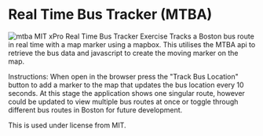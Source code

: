 # Real Time Bus Tracker (MTBA)

![mtba](https://user-images.githubusercontent.com/109193497/192193178-6d8c93cf-d63c-475b-9d9a-c128189b737c.png)
MIT xPro Real Time Bus Tracker Exercise
Tracks a Boston bus route in real time with a map marker using a mapbox.
This utilises the MTBA api to retrieve the bus data and javascript to create the moving marker on the map.

Instructions:
When open in the browser press the "Track Bus Location" button to add a marker to the map that updates the bus location every 10 seconds.
At this stage the application shows one singular route, however could be updated to view multiple bus routes at once or toggle through different bus routes in Boston for future development.

This is used under license from MIT.

